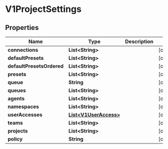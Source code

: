 

# V1ProjectSettings


## Properties

| Name | Type | Description | Notes |
|------------ | ------------- | ------------- | -------------|
|**connections** | **List&lt;String&gt;** |  |  [optional] |
|**defaultPresets** | **List&lt;String&gt;** |  |  [optional] |
|**defaultPresetsOrdered** | **List&lt;String&gt;** |  |  [optional] |
|**presets** | **List&lt;String&gt;** |  |  [optional] |
|**queue** | **String** |  |  [optional] |
|**queues** | **List&lt;String&gt;** |  |  [optional] |
|**agents** | **List&lt;String&gt;** |  |  [optional] |
|**namespaces** | **List&lt;String&gt;** |  |  [optional] |
|**userAccesses** | [**List&lt;V1UserAccess&gt;**](V1UserAccess.md) |  |  [optional] |
|**teams** | **List&lt;String&gt;** |  |  [optional] |
|**projects** | **List&lt;String&gt;** |  |  [optional] |
|**policy** | **String** |  |  [optional] |



